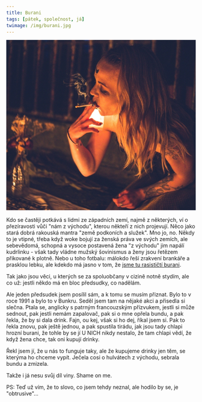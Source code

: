 ```yaml
---
title: Burani
tags: [pátek, společnost, já]
twimage: /img/burani.jpg
---
```


![cover](/img/burani.jpg)

Kdo se častěji potkává s lidmi ze západních zemí, najmě z některých, ví o přezíravosti vůči "nám z východu", kterou někteří z nich projevují. Něco jako stará dobrá rakouská mantra "země podkoních a služek". Mno jo, no. Někdy to je vtipné, třeba když woke bojují za ženská práva ve svých zemích, ale sebevědomá, schopná a vysoce postavená žena "z východu" jim napálí kudrlinku - však tady vládne mužský šovinismus a ženy jsou řetězem přikované k plotně. Nebo u toho fotbalu: málokdo řeší zrakvení brankáře a prasklou lebku, ale kdekdo má jasno v tom, že [jsme tu rasističtí burani](https://cnn.iprima.cz/skotsky-fanousek-cechum-bych-ted-cestu-do-glasgow-neradil-mohlo-by-to-bolet-22057).

Tak jako jsou věci, u kterých se za spoluobčany v cizině notně stydím, ale co už: jestli někdo má en bloc předsudky, co nadělám. 

Ale jeden předsudek jsem posílil sám, a k tomu se musím přiznat. Bylo to v roce 1991 a bylo to v Bunkru. Seděl jsem tam na nějaké akci a přisedla si slečna. Ptala se, anglicky s patrným francouzským přízvukem, jestli si může sednout, pak jestli nemám zapalovač, pak si o mne opřela bundu, a pak řekla, že by si dala drink. Fajn, ou kej, však si ho dej, říkal jsem si. Pak to řekla znovu, pak ještě jednou, a pak spustila tirádu, jak jsou tady chlapi hrozní burani, že tohle by se jí U NICH nikdy nestalo, že tam chlapi vědí, že když žena chce, tak oni kupují drinky.

Řekl jsem jí, že u nás to funguje taky, ale že kupujeme drinky jen těm, se kterýma ho chceme vypít. Ječela cosi o hulvátech z východu, sebrala bundu a zmizela.

Takže i já nesu svůj díl viny. Shame on me. 

PS: Teď už vím, že to slovo, co jsem tehdy neznal, ale hodilo by se, je "obtrusive"...